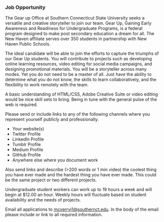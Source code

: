 ### Job Opportunity
The Gear up Office at Southern Connecticut State University seeks a versatile and creative storyteller to join our team.
Gear Up, Gaining Early Awareness and Readiness for Undergraduate Programs, is a federal program designed to make post secondary education a dream for all. The New Haven affiliate serves over 350 students in partnership with New Haven Public Schools.

The ideal candidate will be able to join the efforts to capture the triumphs of our Gear Up students. You will contribute to projects such as developing online learning resources, video editing for social media campaigns, and designing promotional materials.
You will be a storyteller across many modes. Yet you do not need to be a master of all. Just have the ability to determine what you do not know, the skills to learn collaboratively, and the flexibility to work remotely with the team.

A basic understanding of HTML/CSS, Adobe Creative Suite or video editing would be nice skill sets to bring. Being in tune with the general pulse of the web is required.

Please send or include links to any of the following channels where you represent yourself publicly and professionally.
- Your website(s)
- Twitter Profile
- LinkedIn Profile
- Tumblr Profile
- Medium Profile
- GitHub Profile
- Anywhere else where you document work

Also send links and describe (>200 words or 1 min video) the coolest thing you have ever made and the hardest thing you have ever made. This could be the same project or two different projects.

Undergraduate student workers can work up to 19 hours a week and will begin at $12.00 an hour. Weekly hours will fluctuate based on student availability and the needs of projects.

Email all applications to mcverryj1@southernct.edu. In the body of the email please include or link to all required information.
